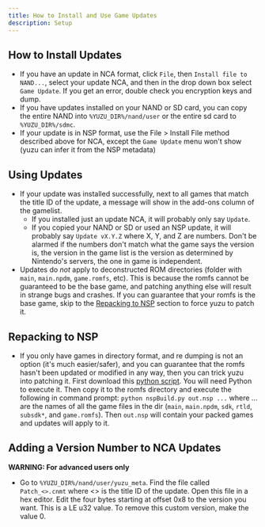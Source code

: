 ```yaml
---
title: How to Install and Use Game Updates
description: Setup
---
```


## How to Install Updates

- If you have an update in NCA format, click `File`, then `Install file to NAND...`, select your update NCA, and then in the drop down box select `Game Update`. If you get an error, double check you encryption keys and dump.
- If you have updates installed on your NAND or SD card, you can copy the entire NAND into `%YUZU_DIR%/nand/user` or the entire sd card to `%YUZU_DIR%/sdmc`.
- If your update is in NSP format, use the File > Install File method described above for NCA, except the `Game Update` menu won't show (yuzu can infer it from the NSP metadata)

## Using Updates

- If your update was installed successfully, next to all games that match the title ID of the update, a message will show in the add-ons column of the gamelist.
  - If you installed just an update NCA, it will probably only say `Update`.
  - If you copied your NAND or SD or used an NSP update, it will probably say `Update vX.Y.Z` where X, Y, and Z are numbers. Don't be alarmed if the numbers don't match what the game says the version is, the version in the game list is the version as determined by Nintendo's servers, the one in game is independent.
- Updates do _not_ apply to deconstructed ROM directories (folder with `main`, `main.npdm`, `game.romfs`, etc). This is because the romfs cannot be guaranteed to be the base game, and patching anything else will result in strange bugs and crashes. If you can guarantee that your romfs is the base game, skip to the [Repacking to NSP](#repacking-to-nsp) section to force yuzu to patch it.

## Repacking to NSP

- If you only have games in directory format, and re dumping is not an option (it's much easier/safer), and you can guarantee that the romfs hasn't been updated or modified in any way, then you can trick yuzu into patching it. First download this [python script](https://github.com/CVFireDragon/nspBuild/releases/latest). You will need Python to execute it. Then copy it to the romfs directory and execute the following in command prompt: `python nspBuild.py out.nsp ...` where ... are the names of all the game files in the dir (`main`, `main.npdm`, `sdk`, `rtld`, `subsdk*`, and `game.romfs`). Then `out.nsp` will contain your packed games and updates will apply to it.

## Adding a Version Number to NCA Updates

**WARNING: For advanced users only**

- Go to `%YUZU_DIR%/nand/user/yuzu_meta`. Find the file called `Patch_<>.cnmt` where <> is the title ID of the update. Open this file in a hex editor. Edit the four bytes starting at offset 0x8 to the version you want. This is a LE u32 value. To remove this custom version, make the value 0.
